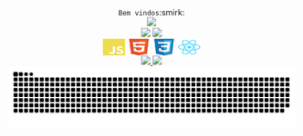 <div align="center">
 <code >Bem vindos</code>:smirk:
</div>
<div align="center">  
 <img height="200em"  src="https://media.discordapp.net/attachments/874387729440444427/1113627857856499782/feature-open-source2x.gif">
</div>
<div align="center"> 
  <a href = "mailto:jmarcelocarneiro@edu.unifor.br"><img src="https://img.shields.io/badge/-Gmail-%23333?style=for-the-badge&logo=gmail&logoColor=white" target="_blank"></a>
  <a href="https://www.linkedin.com/in/jo%C3%A3o-marcelo-009873234/" target="_blank"><img src="https://img.shields.io/badge/-LinkedIn-%230077B5?style=for-the-badge&logo=linkedin&logoColor=white" target="_blank"></a> 
</div>
<div style="display: inline_block" align="center">
  <img align="center" alt="" height="30" width="40" src="https://raw.githubusercontent.com/devicons/devicon/master/icons/javascript/javascript-plain.svg">
  <img align="center" alt="" height="30" width="40" src="https://raw.githubusercontent.com/devicons/devicon/master/icons/html5/html5-original.svg">
  <img align="center" alt="" height="30" width="40" src="https://raw.githubusercontent.com/devicons/devicon/master/icons/css3/css3-original.svg">
  <img align="center" alt="" height="30" width="40"  src="https://raw.githubusercontent.com/devicons/devicon/master/icons/react/react-original.svg">
</div>

<div align="center">
  <a href="https://github.com/cerealpuppet">
    <img height="180em" src="https://github-readme-stats-sigma-five.vercel.app/api?username=cerealpuppet&show_icons=true&include_all_commits=true&count_private=true&theme=tokyonight">
    <img height="180em" src="https://github-readme-stats-sigma-five.vercel.app/api/top-langs/?username=anuraghazra&layout=compact&theme=tokyonight">
 </div>
<picture>
  <source
    media="(prefers-color-scheme: dark)"
    srcset="
      https://raw.githubusercontent.com/cerealpuppet/cerealpuppet/output/github-contribution-grid-snake-dark.svg
    "
  />
  <source
    media="(prefers-color-scheme: light)"
    srcset="
      https://raw.githubusercontent.com/cerealpuppet/cerealpuppet/output/github-contribution-grid-snake.svg
    "
  />
  <img
    alt="github contribution grid snake animation"
    src="https://raw.githubusercontent.com/cerealpuppet/cerealpuppet/output/github-contribution-grid-snake.svg"
  />
</picture>
 
